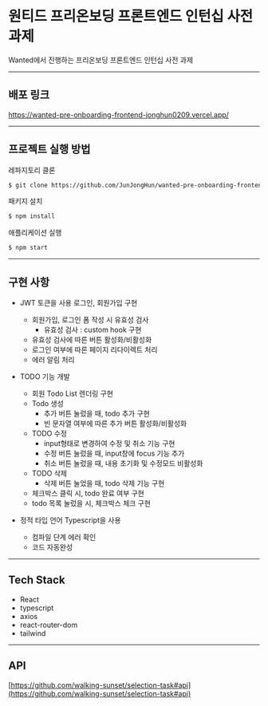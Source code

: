 # 원티드 **프리온보딩 프론트엔드 인턴십 사전 과제**

Wanted에서 진행하는 프리온보딩 프론트엔드 인턴십 사전 과제

---

## 배포 링크

https://wanted-pre-onboarding-frontend-jonghun0209.vercel.app/

---

## 프로젝트 실행 방법

레파지토리 클론

```bash
$ git clone https://github.com/JunJongHun/wanted-pre-onboarding-frontend.git
```

패키지 설치

```bash
$ npm install
```

애플리케이션 실행

```bash
$ npm start
```

---

## 구현 사항

- JWT 토큰을 사용 로그인, 회원가입 구현

  - 회원가입, 로그인 폼 작성 시 유효성 검사
    - 유효성 검사 : custom hook 구현
  - 유효성 검사에 따른 버튼 활성화/비활성화
  - 로그인 여부에 따른 페이지 리다이렉트 처리
  - 에러 알림 처리

- TODO 기능 개발

  - 회원 Todo List 렌더링 구현
  - Todo 생성
    - 추가 버튼 눌렀을 때, todo 추가 구현
    - 빈 문자열 여부에 따른 추가 버튼 활성화/비활성화
  - TODO 수정
    - input형태로 변경하여 수정 및 취소 기능 구현
    - 수정 버튼 눌렀을 때, input창에 focus 기능 추가
    - 취소 버튼 눌렀을 때, 내용 초기화 및 수정모드 비활성화
  - TODO 삭제
    - 삭제 버튼 눌었을 때, todo 삭제 기능 구현
  - 체크박스 클릭 시, todo 완료 여부 구현
  - todo 목록 눌렀을 시, 체크박스 체크 구현

- 정적 타입 언어 Typescript을 사용
  - 컴파일 단계 에러 확인
  - 코드 자동완성

---

## Tech Stack

- React
- typescript
- axios
- react-router-dom
- tailwind

---

## API

[https://github.com/walking-sunset/selection-task#api](https://github.com/walking-sunset/selection-task#api)
